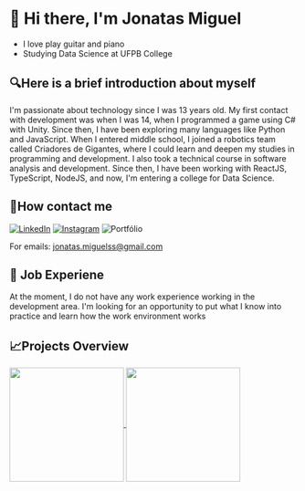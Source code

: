 # 👋 Hi there, I'm Jonatas Miguel
- I love play guitar and piano
- Studying Data Science at UFPB College

## 🔍Here is a brief introduction about myself 
I'm passionate about technology since I was 13 years old. My first contact with development was when I was 14, when I programmed a game using C# with Unity. Since then, I have been exploring many languages like Python and JavaScript. When I entered middle school, I joined a robotics team called Criadores de Gigantes, where I could learn and deepen my studies in programming and development. I also took a technical course in software analysis and development. Since then, I have been working with ReactJS, TypeScript, NodeJS, and now, I'm entering a college for Data Science.

## 🔗How contact me
[![LinkedIn](https://img.shields.io/badge/LinkedIn-blue?style=flat-square&link=https://www.linkedin.com/in/jonatasmss/)](https://www.linkedin.com/in/jonatasmss/)
[![Instagram](https://img.shields.io/badge/Instagram-pink?style=flat-square&link=https://www.instagram.com/dev.manojon)](https://www.instagram.com/dev.manojon)
![Portfólio](https://img.shields.io/badge/Portf%C3%B3lio-gray?style=flat)

For emails: jonatas.miguelss@gmail.com

## 💼 Job Experiene
At the moment, I do not have any work experience working in the development area. I'm looking for an opportunity to put what I know into practice and learn how the work environment works

## 📈Projects Overview

<a href="https://github.com/JonatasMSS">
  <img height=200 align="center" src="https://github-readme-stats.vercel.app/api?username=JonatasMSS&show_icons=true&theme=tokyonight" />
</a>
<a href="https://github.com/JonatasMSS">
  <img height=200 align="center" src="https://github-readme-stats.vercel.app/api/top-langs?username=JonatasMSS&layout=compact&langs_count=8&card_width=320" />
</a>
